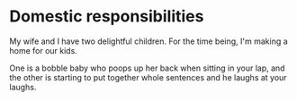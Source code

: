 # Domestic responsibilities

My wife and I have two delightful children. For the time being, I'm making a home for our kids.

One is a bobble baby who poops up her back when sitting in your lap, and the other is starting to put together whole sentences and he laughs at your laughs.
